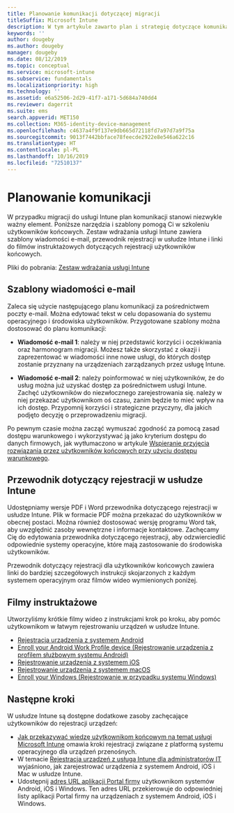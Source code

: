 ```yaml
---
title: Planowanie komunikacji dotyczącej migracji
titleSuffix: Microsoft Intune
description: W tym artykule zawarto plan i strategię dotyczące komunikacji w zakresie migracji podczas migrowania do usługi Microsoft Intune.
keywords: ''
author: dougeby
ms.author: dougeby
manager: dougeby
ms.date: 08/12/2019
ms.topic: conceptual
ms.service: microsoft-intune
ms.subservice: fundamentals
ms.localizationpriority: high
ms.technology: ''
ms.assetid: e6a52506-2d29-41f7-a171-5d684a740dd4
ms.reviewer: dagerrit
ms.suite: ems
search.appverid: MET150
ms.collection: M365-identity-device-management
ms.openlocfilehash: c4637a4f9f137e9db665d72118fd7a97d7a9f75a
ms.sourcegitcommit: 9013f7442bbface78feecde2922e8e546a622c16
ms.translationtype: HT
ms.contentlocale: pl-PL
ms.lasthandoff: 10/16/2019
ms.locfileid: "72510137"
---
```

# <a name="plan-communications"></a>Planowanie komunikacji

W przypadku migracji do usługi Intune plan komunikacji stanowi niezwykle ważny element. Poniższe narzędzia i szablony pomogą Ci w szkoleniu użytkowników końcowych. Zestaw wdrażania usługi Intune zawiera szablony wiadomości e-mail, przewodnik rejestracji w usłudze Intune i linki do filmów instruktażowych dotyczących rejestracji użytkowników końcowych.  

Pliki do pobrania:  [Zestaw wdrażania usługi Intune](https://aka.ms/IntuneAdoptionKit)

## <a name="email-templates"></a>Szablony wiadomości e-mail

Zaleca się użycie następującego planu komunikacji za pośrednictwem poczty e-mail. Można edytować tekst w celu dopasowania do systemu operacyjnego i środowiska użytkowników. Przygotowane szablony można dostosować do planu komunikacji:

- **Wiadomość e-mail 1**: należy w niej przedstawić korzyści i oczekiwania oraz harmonogram migracji. Możesz także skorzystać z okazji i zaprezentować w wiadomości inne nowe usługi, do których dostęp zostanie przyznany na urządzeniach zarządzanych przez usługę Intune.

- **Wiadomość e-mail 2**: należy poinformować w niej użytkowników, że do usług można już uzyskać dostęp za pośrednictwem usługi Intune. Zachęć użytkowników do niezwłocznego zarejestrowania się. należy w niej przekazać użytkownikom oś czasu, zanim będzie to mieć wpływ na ich dostęp. Przypomnij korzyści i strategiczne przyczyny, dla jakich podjęto decyzję o przeprowadzeniu migracji.

Po pewnym czasie można zacząć wymuszać zgodność za pomocą zasad dostępu warunkowego i wykorzystywać ją jako kryterium dostępu do danych firmowych, jak wytłumaczono w artykule [Wspieranie przyjęcia rozwiązania przez użytkowników końcowych przy użyciu dostępu warunkowego](migration-guide-drive-adoption.md).

## <a name="intune-enrollment-guide"></a>Przewodnik dotyczący rejestracji w usłudze Intune

Udostępniamy wersje PDF i Word przewodnika dotyczącego rejestracji w usłudze Intune. Plik w formacie PDF można przekazać do użytkowników w obecnej postaci. Można również dostosować wersję programu Word tak, aby uwzględnić zasoby wewnętrzne i informacje kontaktowe. Zachęcamy Cię do edytowania przewodnika dotyczącego rejestracji, aby odzwierciedlić odpowiednie systemy operacyjne, które mają zastosowanie do środowiska użytkowników.

Przewodnik dotyczący rejestracji dla użytkowników końcowych zawiera linki do bardziej szczegółowych instrukcji skojarzonych z każdym systemem operacyjnym oraz filmów wideo wymienionych poniżej.

## <a name="instructional-videos"></a>Filmy instruktażowe

Utworzyliśmy krótkie filmy wideo z instrukcjami krok po kroku, aby pomóc użytkownikom w łatwym rejestrowaniu urządzeń w usłudze Intune.

- [Rejestracja urządzenia z systemem Android](https://www.youtube.com/watch?v=k0Q_sGLSx6o&t=1s)
- [Enroll your Android Work Profile device (Rejestrowanie urządzenia z profilem służbowym systemu Android)](https://www.youtube.com/watch?v=9Dl8HsGk4tI&t=3s)
- [Rejestrowanie urządzenia z systemem iOS](https://www.youtube.com/watch?v=mJyv6YcHi7c)
- [Rejestrowanie urządzenia z systemem macOS](https://www.youtube.com/watch?v=Pa2pfhwq_yk)
- [Enroll your Windows (Rejestrowanie w przypadku systemu Windows)](https://www.youtube.com/watch?v=TKQxEckBHiE)

## <a name="next-steps"></a>Następne kroki

W usłudze Intune są dostępne dodatkowe zasoby zachęcające użytkowników do rejestracji urządzeń:

- [Jak przekazywać wiedzę użytkownikom końcowym na temat usługi Microsoft Intune](end-user-educate.md) omawia kroki rejestracji związane z platformą systemu operacyjnego dla urządzeń przenośnych.
- W temacie [Rejestracja urządzeń z usługą Intune dla administratorów IT](../enrollment/device-enrollment.md) wyjaśniono, jak zarejestrować urządzenia z systemem Android, iOS i Mac w usłudze Intune.
- Udostępnij [adres URL aplikacji Portal firmy](http://go.microsoft.com/fwlink/?LinkID=396941) użytkownikom systemów Android, iOS i Windows. Ten adres URL przekierowuje do odpowiedniej listy aplikacji Portal firmy na urządzeniach z systemem Android, iOS i Windows.

